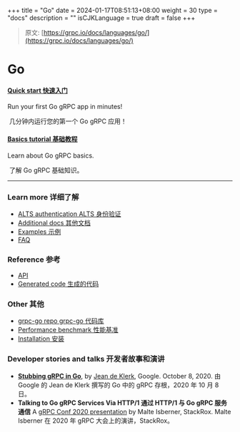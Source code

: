 +++
title = "Go"
date = 2024-01-17T08:51:13+08:00
weight = 30
type = "docs"
description = ""
isCJKLanguage = true
draft = false
+++

> 原文: [https://grpc.io/docs/languages/go/](https://grpc.io/docs/languages/go/)

# Go



#### [Quick start 快速入门](https://grpc.io/docs/languages/go/quickstart/)

Run your first Go gRPC app in minutes!

​	几分钟内运行您的第一个 Go gRPC 应用！

#### [Basics tutorial 基础教程](https://grpc.io/docs/languages/go/basics/)

Learn about Go gRPC basics.

​	了解 Go gRPC 基础知识。

------

### Learn more 详细了解

- [ALTS authentication ALTS 身份验证](https://grpc.io/docs/languages/go/alts/)
- [Additional docs 其他文档](https://github.com/grpc/grpc-go/tree/master/Documentation)
- [Examples 示例](https://github.com/grpc/grpc-go/tree/master/examples)
- [FAQ](https://github.com/grpc/grpc-go#faq)

### Reference 参考

- [API](https://grpc.io/docs/languages/go/api/)
- [Generated code 生成的代码](https://grpc.io/docs/languages/go/generated-code/)

### Other 其他

- [grpc-go repo grpc-go 代码库](https://github.com/grpc/grpc-go)
- [Performance benchmark 性能基准](https://performance-dot-grpc-testing.appspot.com/explore?dashboard=5180705743044608)
- [Installation 安装](https://github.com/grpc/grpc-go#installation)

### Developer stories and talks 开发者故事和演讲

- **[Stubbing gRPC in Go](https://github.com/jeanbza/jadekler.github.io/blob/master/_posts/2020-10-09-stubbing-grpc.md)**, by [Jean de Klerk](https://github.com/jeanbza), Google. October 8, 2020.
  由 Google 的 Jean de Klerk 撰写的 Go 中的 gRPC 存根，2020 年 10 月 8 日。
- **Talking to Go gRPC Services Via HTTP/1
  通过 HTTP/1 与 Go gRPC 服务通信** 
  A [gRPC Conf 2020 presentation](https://sched.co/cRfW) by Malte Isberner, StackRox.
  Malte Isberner 在 2020 年 gRPC 大会上的演讲，StackRox。
